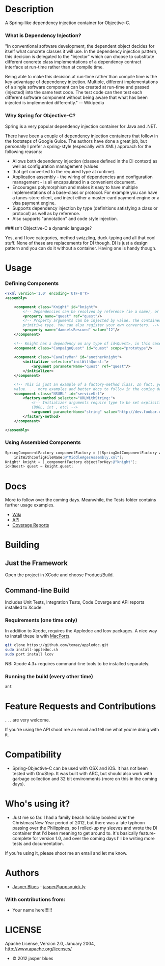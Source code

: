 # Description

A Spring-like dependency injection container for Objective-C.

### What is Dependency Injection? 

"In conventional software development, the dependent object decides for itself what concrete classes it will use. 
In the dependency injection pattern, this decision is delegated to the "injector" which can choose to substitute 
different concrete class implementations of a dependency contract interface at run-time rather than at compile time.

Being able to make this decision at run-time rather than compile time is the key advantage of dependency injection. 
Multiple, different implementations of a single software component can be created at run-time and passed (injected) 
into the same test code. The test code can then test each different software component without being aware that what 
has been injected is implemented differently." -- Wikipedia

### Why Spring for Objective-C?

Spring is a very popular dependency injection container for Java and .NET. 

There have been a couple of dependency injection containers that follow in the footsteps of Google Guice. The authors
have done a great job, but personally I prefer a spring-style (especially with XML) approach for the following 
reasons:

* Allows both dependency injection (classes defined in the DI context) as well as configuration management (values 
* that get converted to the required type at runtime).
* Application assembly - the wiring of dependencies and configuration management - is all encapsulated in a convenient document. 
* Encourages polymorphism and makes it easy to have multiple implementations of a base-class or protocol. For example
 you can have a tunes-store client, and inject either a master-card payment engine or a visa payment engine.
* Supports dependency injection by type (definitions satisfying a class or protocol) as well as by reference. 
* Also supports "annotation" and code style injection. 

###Isn't Objective-C a dynamic language? 

Yes, and I love categories, method swizzling, duck-typing and all that cool stuff. None of these are replacements for 
DI though. DI is just a design pattern and you can do it without a container. Having one is handy though. 


# Usage

### Defining Components


```xml
<?xml version='1.0' encoding='UTF-8'?>
<assembly>

    <component class="Knight" id="knight">
        <!-- Dependencies can be resolved by reference (ie a name), or by matching the required type or protocol -->
        <property name="quest" ref="quest"/>
        <!-- Property arguments can be injected by value. The container will look up the required class or 
        primitive type. You can also register your own converters. -->
        <property name="damselsRescued" value="12"/>
    </component>
    
    <!-- Knight has a dependency on any type of id<Quest>, in this case it's a [CampaignQuest class] -->
    <component class="CampaignQuest" id="quest" scope="prototype"/>
    
    <component class="CavalryMan" id="anotherKnight">
        <initializer selector="initWithQuest:">
            <argument parameterName="quest" ref="quest"/>
        </initializer>
    </component>

    <!-- This is just an example of a factory-method class. In fact, you could just inject an NSURL instance directly by 
    value. . . more examples and better docs to follow in the coming days. -->
    <component class="NSURL" id="serviceUrl">
        <factory-method selector="URLWithString:">
            <!-- Initializer arguments require type to be set explicitly, unless the type is a primitive 
            (BOOL, int , etc) -->
            <argument parameterName="string" value="http://dev.foobar.com/service/" required-type="NSString" />
        </factory-method>
    </component>

</assembly>
```

### Using Assembled Components 

```objective-c
SpringComponentFactory componentFactory = [[SpringXmlComponentFactory alloc] 
    initWithConfigFileName:@"MiddleAgesAssembly.xml"];
Knight* knight = [_componentFactory objectForKey:@"knight"];
id<Quest> quest = knight.quest;
```

# Docs

More to follow over the coming days. Meanwhile, the Tests folder contains further usage examples.

* <a href="https://github.com/jasperblues/spring-objective-c/wiki">Wiki</a>
* <a href="http://jasperblues.github.com/spring-objective-c/api/index.html">API</a>
* <a href="http://jasperblues.github.com/spring-objective-c/coverage/index.html">Coverage Reports</a>

# Building 

## Just the Framework

Open the project in XCode and choose Product/Build. 

## Command-line Build

Includes Unit Tests, Integration Tests, Code Coverge and API reports installed to Xcode. 

### Requirements (one time only)

In addition to Xcode, requires the Appledoc and lcov packages. A nice way to install these is with <a href="http://www.macports.org/install.php">MacPorts</a>.

```sh
git clone https://github.com/tomaz/appledoc.git
sudo install-appledoc.sh
sudo port install lcov
```

NB: Xcode 4.3+ requires command-line tools to be installed separately. 

### Running the build (every other time)

```sh
ant 
```
# Feature Requests and Contributions

. . . are very welcome. 

If you're using the API shoot me an email and tell me what you're doing with it. 

# Compatibility 

* Spring-Objective-C can be used with OSX and iOS. It has not been tested with GnuStep. It was built with ARC, but
should also work with garbage collection and 32 bit environments (more on this in the coming days). 

# Who's using it? 

* Just me so far. I had a family beach holiday booked over the Christmas/New Year period of 2012, but there was a late typhoon passing over
 the Philippines, so I rolled-up my sleeves and wrote the DI container that I'd been meaning to get around to. It's basically feature-complete for
 version 1.0, and over the coming days I'll be writing more tests and documentation.
 
 If you're using it, please shoot me an email and let me know.
 
# Authors

* <a href="http://ph.linkedin.com/pub/jasper-blues/8/163/778">Jasper Blues</a> - <a href="mailto:jasper@appsquick.ly?Subject=spring-objective-c">jasper@appsquick.ly</a>
         
### With contributions from: 

* Your name here!!!!!!


# LICENSE

Apache License, Version 2.0, January 2004, http://www.apache.org/licenses/

* © 2012 jasper blues


